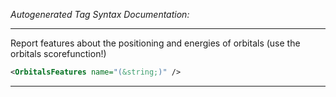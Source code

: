 _Autogenerated Tag Syntax Documentation:_

---
Report features about the positioning and energies of orbitals (use the orbitals scorefunction!)

```xml
<OrbitalsFeatures name="(&string;)" />
```



---

